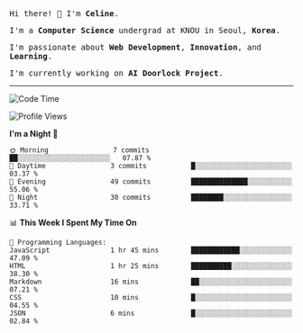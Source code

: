 <p><samp>Hi there! 👋 I'm <b>Celine</b>.</samp></p>
<p><samp>I'm a <b>Computer Science</b> undergrad at KNOU in Seoul, <b>Korea</b>.</samp></p>
<p><samp>I'm passionate about <b>Web Development</b>, <b>Innovation</b>, and <b>Learning</b>.</samp></p>
<p><samp>I'm currently working on <b>AI Doorlock Project</b>.</samp></p>
<hr>

<!--START_SECTION:celine-->
![Code Time](http://img.shields.io/badge/Code%20Time-15%20hrs%2015%20mins-blue)

![Profile Views](http://img.shields.io/badge/Profile%20Views-116-blue)

**I'm a Night 🦉** 

```text
🌞 Morning                7 commits           ██░░░░░░░░░░░░░░░░░░░░░░░   07.87 % 
🌆 Daytime                3 commits           █░░░░░░░░░░░░░░░░░░░░░░░░   03.37 % 
🌃 Evening                49 commits          ██████████████░░░░░░░░░░░   55.06 % 
🌙 Night                  30 commits          ████████░░░░░░░░░░░░░░░░░   33.71 % 
```


📊 **This Week I Spent My Time On** 

```text
💬 Programming Languages: 
JavaScript               1 hr 45 mins        ████████████░░░░░░░░░░░░░   47.09 % 
HTML                     1 hr 25 mins        ██████████░░░░░░░░░░░░░░░   38.30 % 
Markdown                 16 mins             ██░░░░░░░░░░░░░░░░░░░░░░░   07.21 % 
CSS                      10 mins             █░░░░░░░░░░░░░░░░░░░░░░░░   04.55 % 
JSON                     6 mins              █░░░░░░░░░░░░░░░░░░░░░░░░   02.84 % 
```


<!--END_SECTION:celine-->

